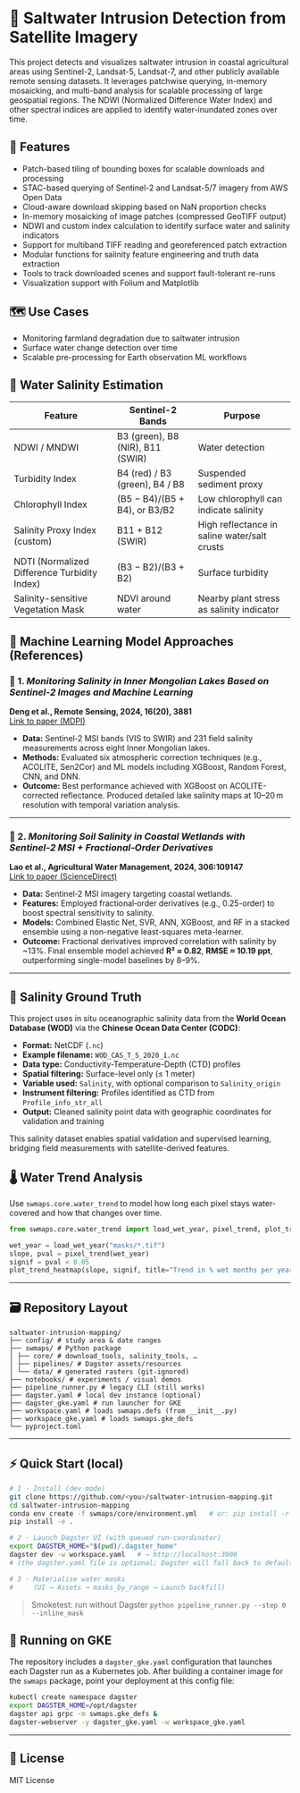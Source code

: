 # 🌊 Saltwater Intrusion Detection from Satellite Imagery

This project detects and visualizes saltwater intrusion in coastal agricultural areas using Sentinel-2, Landsat-5, Landsat-7, and other publicly available remote sensing datasets. It leverages patchwise querying, in-memory mosaicking, and multi-band analysis for scalable processing of large geospatial regions. The NDWI (Normalized Difference Water Index) and other spectral indices are applied to identify water-inundated zones over time.

## 🚀 Features
- Patch-based tiling of bounding boxes for scalable downloads and processing
- STAC-based querying of Sentinel-2 and Landsat-5/7 imagery from AWS Open Data
- Cloud-aware download skipping based on NaN proportion checks
- In-memory mosaicking of image patches (compressed GeoTIFF output)
- NDWI and custom index calculation to identify surface water and salinity indicators
- Support for multiband TIFF reading and georeferenced patch extraction
- Modular functions for salinity feature engineering and truth data extraction
- Tools to track downloaded scenes and support fault-tolerant re-runs
- Visualization support with Folium and Matplotlib

## 🗺️ Use Cases
- Monitoring farmland degradation due to saltwater intrusion
- Surface water change detection over time
- Scalable pre-processing for Earth observation ML workflows

## 🧂 Water Salinity Estimation
| **Feature**                      | **Sentinel-2 Bands**        | **Purpose**                                          |
|----------------------------------|------------------------------|------------------------------------------------------|
| NDWI / MNDWI                    | B3 (green), B8 (NIR), B11 (SWIR) | Water detection                                    |
| Turbidity Index                 | B4 (red) / B3 (green), B4 / B8 | Suspended sediment proxy                         |
| Chlorophyll Index              | (B5 − B4)/(B5 + B4), or B3/B2  | Low chlorophyll can indicate salinity              |
| Salinity Proxy Index (custom)  | B11 + B12 (SWIR)              | High reflectance in saline water/salt crusts       |
| NDTI (Normalized Difference Turbidity Index) | (B3 − B2)/(B3 + B2)   | Surface turbidity                                  |
| Salinity-sensitive Vegetation Mask | NDVI around water         | Nearby plant stress as salinity indicator          |

## 🤖 Machine Learning Model Approaches (References)
### 📘 1. *Monitoring Salinity in Inner Mongolian Lakes Based on Sentinel‑2 Images and Machine Learning*  
**Deng et al., Remote Sensing, 2024, 16(20), 3881**  
[Link to paper (MDPI)](https://www.mdpi.com/2072-4292/16/20/3881)

- **Data:** Sentinel‑2 MSI bands (VIS to SWIR) and 231 field salinity measurements across eight Inner Mongolian lakes.  
- **Methods:** Evaluated six atmospheric correction techniques (e.g., ACOLITE, Sen2Cor) and ML models including XGBoost, Random Forest, CNN, and DNN.  
- **Outcome:** Best performance achieved with XGBoost on ACOLITE-corrected reflectance. Produced detailed lake salinity maps at 10–20 m resolution with temporal variation analysis.

---

### 📘 2. *Monitoring Soil Salinity in Coastal Wetlands with Sentinel‑2 MSI + Fractional‑Order Derivatives*  
**Lao et al., Agricultural Water Management, 2024, 306:109147**  
[Link to paper (ScienceDirect)](https://doi.org/10.1016/j.agwat.2024.109147)

- **Data:** Sentinel‑2 MSI imagery targeting coastal wetlands.  
- **Features:** Employed fractional‑order derivatives (e.g., 0.25-order) to boost spectral sensitivity to salinity.  
- **Models:** Combined Elastic Net, SVR, ANN, XGBoost, and RF in a stacked ensemble using a non-negative least-squares meta-learner.  
- **Outcome:** Fractional derivatives improved correlation with salinity by ~13%. Final ensemble model achieved **R² ≈ 0.82**, **RMSE ≈ 10.19 ppt**, outperforming single-model baselines by 8–9%.

---

## 🎯 Salinity Ground Truth
This project uses in situ oceanographic salinity data from the **World Ocean Database (WOD)** via the **Chinese Ocean Data Center (CODC)**:

- **Format:** NetCDF (`.nc`)
- **Example filename:** `WOD_CAS_T_S_2020_1.nc`
- **Data type:** Conductivity-Temperature-Depth (CTD) profiles
- **Spatial filtering:** Surface-level only (≤ 1 meter)
- **Variable used:** `Salinity`, with optional comparison to `Salinity_origin`
- **Instrument filtering:** Profiles identified as CTD from `Profile_info_str_all`
- **Output:** Cleaned salinity point data with geographic coordinates for validation and training

This salinity dataset enables spatial validation and supervised learning, bridging field measurements with satellite-derived features.

## 🌡️ Water Trend Analysis
Use `swmaps.core.water_trend` to model how long each pixel stays water-covered and how that changes over time.

```python
from swmaps.core.water_trend import load_wet_year, pixel_trend, plot_trend_heatmap

wet_year = load_wet_year("masks/*.tif")
slope, pval = pixel_trend(wet_year)
signif = pval < 0.05
plot_trend_heatmap(slope, signif, title="Trend in % wet months per year")
```


---

## 🗃️ Repository Layout

```
saltwater-intrusion-mapping/
├── config/ # study area & date ranges
├── swmaps/ # Python package
│ ├── core/ # download_tools, salinity_tools, …
│ ├── pipelines/ # Dagster assets/resources
│ └── data/ # generated rasters (git-ignored)
├── notebooks/ # experiments / visual demos
├── pipeline_runner.py # legacy CLI (still works)
├── dagster.yaml # local dev instance (optional)
├── dagster_gke.yaml # run launcher for GKE
├── workspace.yaml # loads swmaps.defs (from __init__.py)
├── workspace_gke.yaml # loads swmaps.gke_defs
└── pyproject.toml
```

---

## ⚡ Quick Start (local)

```bash
# 1 · Install (dev mode)
git clone https://github.com/<you>/saltwater-intrusion-mapping.git
cd saltwater-intrusion-mapping
conda env create -f swmaps/core/environment.yml   # or: pip install -r requirements.txt
pip install -e .

# 2 · Launch Dagster UI (with queued run-coordinator)
export DAGSTER_HOME="$(pwd)/.dagster_home"
dagster dev -w workspace.yaml   # → http://localhost:3000
# (the dagster.yaml file is optional; Dagster will fall back to defaults)

# 3 · Materialise water masks
#     (UI → Assets → masks_by_range → Launch backfill)
```
> Smoketest: run without Dagster
> `python pipeline_runner.py --step 0 --inline_mask`

## 🚀 Running on GKE
The repository includes a `dagster_gke.yaml` configuration that launches each
Dagster run as a Kubernetes job. After building a container image for the
`swmaps` package, point your deployment at this config file:

```bash
kubectl create namespace dagster
export DAGSTER_HOME=/opt/dagster
dagster api grpc -m swmaps.gke_defs &
dagster-webserver -y dagster_gke.yaml -w workspace_gke.yaml
```

---

## 📖 License

MIT License

